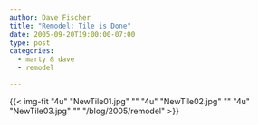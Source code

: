 ```yaml
---
author: Dave Fischer
title: "Remodel: Tile is Done"
date: 2005-09-20T19:00:00-07:00
type: post
categories:
  - marty & dave
  - remodel

---
```


<!--more-->

{{< img-fit
    "4u" "NewTile01.jpg" ""
    "4u" "NewTile02.jpg" ""
    "4u" "NewTile03.jpg" ""
    "/blog/2005/remodel" >}}

